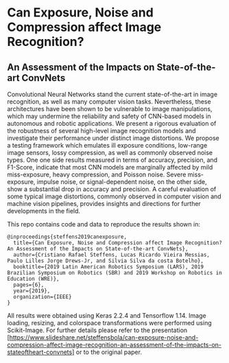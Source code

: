 # Can Exposure, Noise and Compression affect Image Recognition?
## An Assessment of the Impacts on State-of-the-art ConvNets

Convolutional Neural Networks stand the current state-of-the-art in image recognition, as well as many computer vision tasks.
Nevertheless, these architectures have been shown to be vulnerable to image manipulations, which may undermine the reliability and safety of CNN-based models in autonomous and robotic applications. We present a rigorous evaluation of the robustness of several high-level image recognition models and investigate their performance under distinct image distortions. We propose a testing framework which emulates ill exposure conditions, low-range image sensors, lossy compression, as well as commonly observed noise types. One one side results measured in terms of accuracy, precision, and F1-Score, indicate that most CNN models are marginally affected by mild miss-exposure, heavy compression, and Poisson noise. Severe miss-exposure, impulse noise, or signal-dependent noise, on the other side, show a substantial drop in accuracy and precision. A careful evaluation of some typical image distortions, commonly observed in computer vision and machine vision pipelines, provides insights and directions for further developments in the field.


This repo contains code and data to reproduce the results shown in: 

``` 
@inproceedings{steffens2019canexposure,
  title={Can Exposure, Noise and Compression affect Image Recognition? An Assessment of the Impacts on State-of-the-art ConvNets},
  author={Cristiano Rafael Steffens, Lucas Ricardo Vieira Messias, Paulo Lilles Jorge Drews-Jr, and Silvia Silva da costa Botelho},
  booktitle={2019 Latin American Robotics Symposium (LARS), 2019 Brazilian Symposium on Robotics (SBR) and 2019 Workshop on Robotics in Education (WRE)},
  pages={6},
  year={2019},
  organization={IEEE}
}
```

All results were obtained using Keras 2.2.4 and Tensorflow 1.14. Image loading, resizing, and colorspace transformations were performed using Scikit-Image. For further details please refer to the presentation [https://www.slideshare.net/steffensbola/can-exposure-noise-and-compression-affect-image-recognition-an-assessment-of-the-impacts-on-stateoftheart-convnets] or to the original paper.
